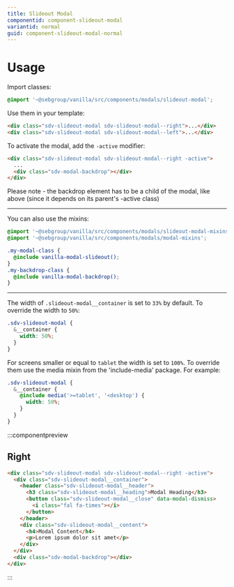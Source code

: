 ```yaml
---
title: Slideout Modal
componentid: component-slideout-modal
variantid: normal
guid: component-slideout-modal-normal
---
```


# Usage

Import classes:

```scss
@import '~@sebgroup/vanilla/src/components/modals/slideout-modal';
```

Use them in your template:

```html
<div class="sdv-slideout-modal sdv-slideout-modal--right">...</div>
<div class="sdv-slideout-modal sdv-slideout-modal--left">...</div>
```

To activate the modal, add the `-active` modifier:

```html
<div class="sdv-slideout-modal sdv-slideout-modal--right -active">
  ...
  <div class="sdv-modal-backdrop"></div>
</div>
```

Please note - the backdrop element has to be a child of the modal, like above (since it depends on its parent's -active class)

---

You can also use the mixins:

```scss
@import '~@sebgroup/vanilla/src/components/modals/slideout-modal-mixins';
@import '~@sebgroup/vanilla/src/components/modals/modal-mixins';

.my-modal-class {
  @include vanilla-modal-slideout();
}
.my-backdrop-class {
  @include vanilla-modal-backdrop();
}
```

---

The width of `.slideout-modal__container` is set to `33%` by default. To override the width to `50%`:

```scss
.sdv-slideout-modal {
  &__container {
    width: 50%;
  }
}
```

For screens smaller or equal to `tablet` the width is set to `100%`.
To override them use the media mixin from the 'include-media' package. For example:

```scss
.sdv-slideout-modal {
  &__container {
    @include media('>=tablet', '<desktop') {
      width: 50%;
    }
  }
}
```

:::componentpreview

## Right

```html
<div class="sdv-slideout-modal sdv-slideout-modal--right -active">
  <div class="sdv-slideout-modal__container">
    <header class="sdv-slideout-modal__header">
      <h3 class="sdv-slideout-modal__heading">Modal Heading</h3>
      <button class="sdv-slideout-modal__close" data-modal-dismiss>
        <i class="fal fa-times"></i>
      </button>
    </header>
    <div class="sdv-slideout-modal__content">
      <h4>Modal Content</h4>
      <p>Lorem ipsum dolor sit amet</p>
    </div>
  </div>
  <div class="sdv-modal-backdrop"></div>
</div>
```

:::
